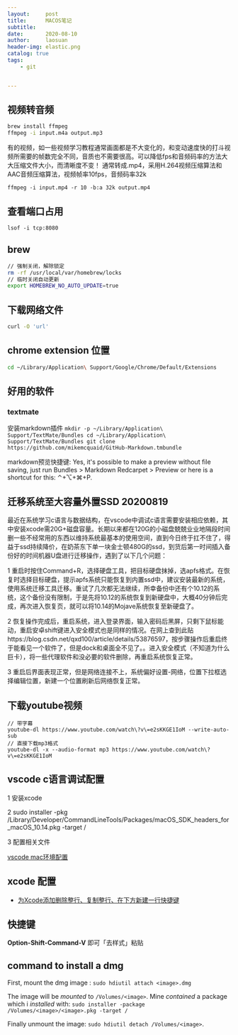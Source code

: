 ```yaml
---
layout:     post
title:      MACOS笔记
subtitle:   
date:       2020-08-10
author:     laosuan
header-img: elastic.png
catalog: true
tags:
    - git


---
```


## 视频转音频

```zsh
brew install ffmpeg
ffmpeg -i input.m4a output.mp3
```



有的视频，如一些视频学习教程通常画面都是不大变化的，和变动速度快的打斗视频所需要的帧数完全不同，音质也不需要很高。可以降低fps和音频码率的方法大大压缩文件大小，而清晰度不变！
通常转成.mp4，采用H.264视频压缩算法和AAC音频压缩算法，视频帧率10fps，音频码率32k

```
ffmpeg -i input.mp4 -r 10 -b:a 32k output.mp4
```




## 查看端口占用

```shell
lsof -i tcp:8080 
```



## brew

```zsh
// 强制关闭，解除锁定
rm -rf /usr/local/var/homebrew/locks
// 临时关闭自动更新
export HOMEBREW_NO_AUTO_UPDATE=true
```



## 下载网络文件

```zsh
curl -O 'url'
```



## chrome extension 位置

```zsh
cd ~/Library/Application\ Support/Google/Chrome/Default/Extensions
```

## 好用的软件
### textmate
安装markdown插件
`
mkdir -p ~/Library/Application\ Support/TextMate/Bundles
cd ~/Library/Application\ Support/TextMate/Bundles
git clone https://github.com/mikemcquaid/GitHub-Markdown.tmbundle
`


markdown预览快捷键:
Yes, it's possible to make a preview without file saving, just run Bundles > Markdown Redcarpet > Preview or here is a shortcut for this: ⌃+⌥+⌘+P.


## 迁移系统至大容量外置SSD 20200819

最近在系统学习c语言与数据结构，在vscode中调试c语言需要安装相应依赖，其中安装xcode需20G+磁盘容量。长期以来都在120G的小磁盘兢兢业业地隔段时间删一些不经常用的东西以维持系统最基本的使用空间，直到今日终于扛不住了，得益于ssd持续降价，在奶茶东下单一块金士顿480G的ssd，到货后第一时间插入备份好的时间机器U盘进行迁移操作，遇到了以下几个问题：

1 重启时按住Command+R，选择硬盘工具，把目标硬盘抹掉，选apfs格式。在恢复时选择目标硬盘，提示apfs系统只能恢复到内置ssd中，建议安装最新的系统，使用系统迁移工具迁移。重试了几次都无法继续，所幸备份中还有个10.12的系统，这个备份没有限制，于是先将10.12的系统恢复到新硬盘中，大概40分钟后完成，再次进入恢复页，就可以将10.14的Mojave系统恢复至新硬盘了。

2 恢复操作完成后，重启系统，进入登录界面，输入密码后黑屏，只剩下鼠标能动，重启安卓shift键进入安全模式也是同样的情况。在网上查到此贴https://blog.csdn.net/qxd100/article/details/53876597，按步骤操作后重启终于能看见一个软件了，但是dock和桌面全不见了。。进入安全模式（不知道为什么巨卡），将一些代理软件和没必要的软件删除，再重启系统恢复正常。

3 重启后界面表现正常，但是网络连接不上，系统偏好设置-网络，位置下拉框选择编辑位置，新建一个位置刷新后网络恢复正常。



## 下载youtube视频

```shell
// 带字幕
youtube-dl https://www.youtube.com/watch\?v\=e2sKKGE1IoM --write-auto-sub
// 直接下载mp3格式
youtube-dl -x --audio-format mp3 https://www.youtube.com/watch\?v\=e2sKKGE1IoM
```



## vscode c语言调试配置

1 安装xcode

2 sudo installer -pkg /Library/Developer/CommandLineTools/Packages/macOS_SDK_headers_for_macOS_10.14.pkg -target /

3 配置相关文件

[vscode mac环境配置](https://juejin.im/post/6844903901561356295)



## xcode 配置

- [为Xcode添加删除整行、复制整行、在下方新建一行快捷键](https://www.jianshu.com/p/09cfecfb1ab7)



## 快捷键

**Option-Shift-Command-V** 即可「去样式」粘贴



## command to install a dmg

First, mount the dmg image : `sudo hdiutil attach <image>.dmg`

The image will be *mounted* to `/Volumes/<image>`. Mine *contained* a package which i *installed* with: `sudo installer -package /Volumes/<image>/<image>.pkg -target /`

Finally unmount the image: `sudo hdiutil detach /Volumes/<image>`.

